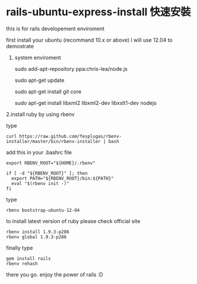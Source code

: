 rails-ubuntu-express-install 快速安裝
=============================

this is for rails developement enviroment 

first install your ubuntu (recommand 10.x or above) 
I will use 12.04 to demostrate

1. system enviroment

	sudo add-apt-repository ppa:chris-lea/node.js

	sudo apt-get update 
	
	sudo apt-get install git core 
	
	sudo apt-get install libxml2 libxml2-dev libxslt1-dev nodejs

2.install ruby by using rbenv

type

	curl https://raw.github.com/fesplugas/rbenv-installer/master/bin/rbenv-installer | bash	

add this in your .bashrc file 

	export RBENV_ROOT="${HOME}/.rbenv"

	if [ -d "${RBENV_ROOT}" ]; then
	  export PATH="${RBENV_ROOT}/bin:${PATH}"
	  eval "$(rbenv init -)"
	fi

type

	rbenv bootstrap-ubuntu-12-04

to install latest version of ruby please check official site

	rbenv install 1.9.3-p286
	rbenv global 1.9.3-p286

finally type 

	gem install rails 
	rbenv rehash

there you go. enjoy the power of rails :D

